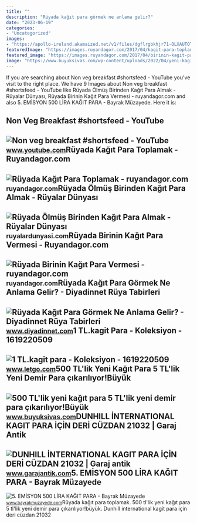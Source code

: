 ```yaml
---
title: ""
description: "Rüyada kağıt para görmek ne anlama gelir?"
date: "2023-06-19"
categories:
- "Uncategorized"
images:
- "https://apollo-ireland.akamaized.net/v1/files/dgflrgbkhjr71-OLXAUTOTR/image"
featuredImage: "https://images.ruyandagor.com/2017/04/kagit-para-toplamak-1845.jpg"
featured_image: "https://images.ruyandagor.com/2017/04/birinin-kagit-para-vermesi-1957.jpg"
image: "https://www.buyuksivas.com/wp-content/uploads/2022/04/yeni-kagit-para.jpg"
---
```


If you are searching about Non veg breakfast #shortsfeed - YouTube you've visit to the right place. We have 9 Images about Non veg breakfast #shortsfeed - YouTube like Rüyada Ölmüş Birinden Kağıt Para Almak - Rüyalar Dünyası, Rüyada Birinin Kağıt Para Vermesi - ruyandagor.com and also 5. EMİSYON 500 LİRA KAĞIT PARA - Bayrak Müzayede. Here it is:

Non Veg Breakfast #shortsfeed - YouTube
---------------------------------------

 ![Non veg breakfast #shortsfeed - YouTube](https://i.ytimg.com/vi/B3UYlkrVAl0/maxres2.jpg?sqp=-oaymwEoCIAKENAF8quKqQMcGADwAQH4Ac4FgAKACooCDAgAEAEYfyA9KBgwDw==&rs=AOn4CLB1FcZDaN6cVY-HwImvdcgrOFJ1bA) <small>www.youtube.com</small>Rüyada Kağıt Para Toplamak - Ruyandagor.com
-------------------------------------------

 ![Rüyada Kağıt Para Toplamak - ruyandagor.com](https://images.ruyandagor.com/2017/04/kagit-para-toplamak-1845.jpg) <small>ruyandagor.com</small>Rüyada Ölmüş Birinden Kağıt Para Almak - Rüyalar Dünyası
--------------------------------------------------------

 ![Rüyada Ölmüş Birinden Kağıt Para Almak - Rüyalar Dünyası](http://ruyalardunyasi.com/wp-content/uploads/2019/05/ruyada-olmus-birinden-kagit-para-almak.jpg) <small>ruyalardunyasi.com</small>Rüyada Birinin Kağıt Para Vermesi - Ruyandagor.com
--------------------------------------------------

 ![Rüyada Birinin Kağıt Para Vermesi - ruyandagor.com](https://images.ruyandagor.com/2017/04/birinin-kagit-para-vermesi-1957.jpg) <small>ruyandagor.com</small>Rüyada Kağıt Para Görmek Ne Anlama Gelir? - Diyadinnet Rüya Tabirleri
---------------------------------------------------------------------

 ![Rüyada Kağıt Para Görmek Ne Anlama Gelir? - Diyadinnet Rüya Tabirleri](https://www.diyadinnet.com/d/ruya/ruyada-kagit-para-gormek-ne-anlama-gelir-455.jpg) <small>www.diyadinnet.com</small>1 TL.kagit Para - Koleksiyon - 1619220509
-----------------------------------------

 ![1 TL.kagit para - Koleksiyon - 1619220509](https://apollo-ireland.akamaized.net/v1/files/dgflrgbkhjr71-OLXAUTOTR/image) <small>www.letgo.com</small>500 TL'lik Yeni Kağıt Para 5 TL'lik Yeni Demir Para çıkarılıyor!Büyük
---------------------------------------------------------------------

 ![500 TL'lik yeni kağıt para 5 TL'lik yeni demir para çıkarılıyor!Büyük](https://www.buyuksivas.com/wp-content/uploads/2022/04/yeni-kagit-para.jpg) <small>www.buyuksivas.com</small>DUNHILL İNTERNATIONAL KAGIT PARA İÇİN DERİ CÜZDAN 21032 | Garaj Antik
---------------------------------------------------------------------

 ![DUNHILL İNTERNATIONAL KAGIT PARA İÇİN DERİ CÜZDAN 21032 | Garaj antik](https://www.garajantik.com/uploads/900/product/2020/02/01/dunhill-international-deri-cuzdan_1580542715.jpeg) <small>www.garajantik.com</small>5. EMİSYON 500 LİRA KAĞIT PARA - Bayrak Müzayede
------------------------------------------------

 ![5. EMİSYON 500 LİRA KAĞIT PARA - Bayrak Müzayede](https://www.bayrakmuzayede.com/uploads/900/product/2022/09/10/5-emisyon-500-lira-kagit-para_16628201202.jpg) <small>www.bayrakmuzayede.com</small>Rüyada kağıt para toplamak. 500 tl'lik yeni kağıt para 5 tl'lik yeni demir para çıkarılıyor!büyük. Dunhill i̇nternational kagit para i̇çi̇n deri̇ cüzdan 21032
